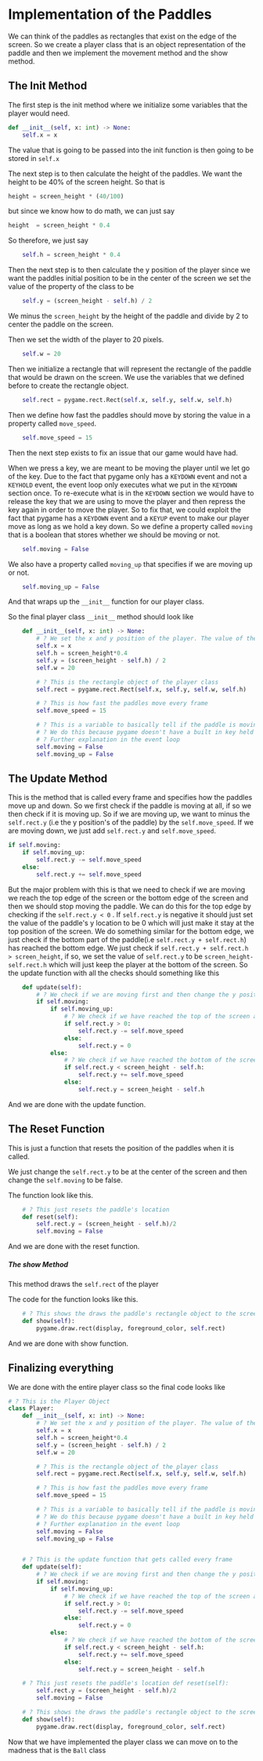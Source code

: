 # Implementation of the Paddles
We can think of the paddles as rectangles that exist on the edge of the screen.
So we create a player class that is an object representation of the paddle and then we implement the movement method and the show method.

## The Init Method
The first step is the init method where we initialize some variables that the player would need.
```python
def __init__(self, x: int) -> None:
	self.x = x
```
The value that is going to be passed into the init function is then going to be stored in `self.x`

The next step is to then calculate the height of the paddles. We want the height to be 40% of the screen height. So that is 
```python
height = screen_height * (40/100)
```

but since we know how to do math, we can just say 
``` python
height  = screen_height * 0.4
```

So therefore, we just say 
```python
	self.h = screen_height * 0.4
```

Then the next step is to then calculate the y position of the player since we want the paddles initial position to be in the center of the screen we set the value of the property of the class to be 
```python
	self.y = (screen_height - self.h) / 2
```
 We minus the `screen_height` by the height of the paddle and divide by 2 to center the paddle on the screen.

Then we set the width of the player to 20 pixels.
```python
	self.w = 20
```

Then we initialize a rectangle that will represent the rectangle of the paddle that would be drawn on the screen. We use the variables that we defined before to create the rectangle object.
```python
	self.rect = pygame.rect.Rect(self.x, self.y, self.w, self.h)
```

Then we define how fast the paddles should move by storing the value in a property called `move_speed`.
```python
	self.move_speed = 15
```

Then the next step exists to fix an issue that our game would have had.

When we press a key, we are meant to be moving the player until we let go of the key.
Due to the fact that pygame only has a `KEYDOWN` event and not a `KEYHOLD` event, the event loop only executes what we put in the `KEYDOWN` section once. 
To re-execute what is in the `KEYDOWN` section we would have to release the key that we are using to move the player and then repress the key again in order to move the player. 
So to fix that, we could exploit the fact that pygame has a `KEYDOWN` event and a `KEYUP` event to make our player move as long as we hold a key down. 
So we define a property called `moving` that is a boolean that stores whether we should be moving or not.
```python
	self.moving = False
```

We also have a property called `moving_up` that specifies if we are moving up or not.
```python
	self.moving_up = False
```

And that wraps up the `__init__` function for our player class.

So the final player class `__init__` method should look like
```python
    def __init__(self, x: int) -> None:
        # ? We set the x and y position of the player. The value of the y position is at the center of the screen by default
        self.x = x
        self.h = screen_height*0.4
        self.y = (screen_height - self.h) / 2
        self.w = 20

        # ? This is the rectangle object of the player class
        self.rect = pygame.rect.Rect(self.x, self.y, self.w, self.h)

        # ? This is how fast the paddles move every frame
        self.move_speed = 15

        # ? This is a variable to basically tell if the paddle is moving
        # ? We do this because pygame doesn't have a built in key held down event type
        # ? Further explanation in the event loop
        self.moving = False
        self.moving_up = False

```


## The Update Method
This is the method that is called every frame and specifies how the paddles move up and down.
So we first check if the paddle is moving at all, if so we then check if it is moving up. So if we are moving up, we want to minus the `self.rect.y` (i.e the y position's of the paddle) by the `self.move_speed`. If we are moving down, we just add `self.rect.y` and  `self.move_speed`.
```python
if self.moving:
	if self.moving_up:
		self.rect.y -= self.move_speed
	else:
		self.rect.y += self.move_speed
```

But the major problem with this is that we need to check if we are moving we reach the top edge of the screen or the bottom edge of the screen and then we should stop moving the paddle. 
We can do this for the top edge by checking if the `self.rect.y < 0` . If `self.rect.y` is negative it should just set the value of the paddle's y location to be 0 which will just make it stay at the top position of the screen.
We do something similar for the bottom edge, we just check if the bottom part of the paddle(i.e `self.rect.y + self.rect.h`) has reached the bottom edge. We just check if `self.rect.y + self.rect.h > screen_height`, if so, we set the value of `self.rect.y` to be `screen_height-self.rect.h` which will just keep the player at the bottom of the screen.
So the update function with all the checks should something like this

```python
    def update(self):
        # ? We check if we are moving first and then change the y position of the paddle's rectangle accordingly
        if self.moving:
            if self.moving_up:
                # ? We check if we have reached the top of the screen and then stop changing the y postion of the paddle's rectangle
                if self.rect.y > 0:
                    self.rect.y -= self.move_speed
                else:
                    self.rect.y = 0
            else:
                # ? We check if we have reached the bottom of the screen and then stop changing the y postion of the paddle's rectangle
                if self.rect.y < screen_height - self.h:
                    self.rect.y += self.move_speed
                else:
                    self.rect.y = screen_height - self.h
```

And we are done with the update function.


## The Reset Function
This is just a function that resets the position of the paddles when it is called.

We just change the `self.rect.y` to be at the center of the screen and then change the `self.moving` to be false.

The function look like this.
```python
    # ? This just resets the paddle's location
    def reset(self):
        self.rect.y = (screen_height - self.h)/2
        self.moving = False
```

And we are done with the reset function.


##### The show Method
This method draws the `self.rect`  of the player

The code for the function looks like this.
```python
    # ? This shows the draws the paddle's rectangle object to the screen
    def show(self):
        pygame.draw.rect(display, foreground_color, self.rect)
```

And we are done with show function.

## Finalizing everything
We are done with the entire player class so the final code looks like

```python
# ? This is the Player Object
class Player:
    def __init__(self, x: int) -> None:
        # ? We set the x and y position of the player. The value of the y position is at the center of the screen by default
        self.x = x
        self.h = screen_height*0.4
        self.y = (screen_height - self.h) / 2
        self.w = 20

        # ? This is the rectangle object of the player class
        self.rect = pygame.rect.Rect(self.x, self.y, self.w, self.h)

        # ? This is how fast the paddles move every frame
        self.move_speed = 15

        # ? This is a variable to basically tell if the paddle is moving
        # ? We do this because pygame doesn't have a built in key held down event type
        # ? Further explanation in the event loop
        self.moving = False
        self.moving_up = False


    # ? This is the update function that gets called every frame
    def update(self):
        # ? We check if we are moving first and then change the y position of the paddle's rectangle accordingly
        if self.moving:
            if self.moving_up:
                # ? We check if we have reached the top of the screen and then stop changing the y postion of the paddle's rectangle
                if self.rect.y > 0:
                    self.rect.y -= self.move_speed
                else:
                    self.rect.y = 0
            else:
                # ? We check if we have reached the bottom of the screen and then stop changing the y postion of the paddle's rectangle
                if self.rect.y < screen_height - self.h:
                    self.rect.y += self.move_speed
                else:
                    self.rect.y = screen_height - self.h

    # ? This just resets the paddle's location def reset(self):
        self.rect.y = (screen_height - self.h)/2
        self.moving = False

    # ? This shows the draws the paddle's rectangle object to the screen
    def show(self):
        pygame.draw.rect(display, foreground_color, self.rect)
```

Now that we have implemented the player class we can move on to the madness that is the `Ball` class

